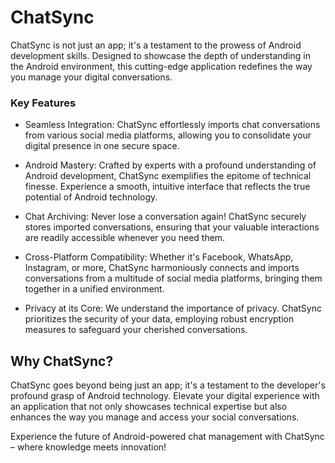 # ChatSync

ChatSync is not just an app; it's a testament to the prowess of Android development skills. Designed to showcase the depth of understanding in the Android environment, this cutting-edge application redefines the way you manage your digital conversations.

### Key Features

- Seamless Integration: ChatSync effortlessly imports chat conversations from various social media platforms, allowing you to consolidate your digital presence in one secure space.
  
- Android Mastery: Crafted by experts with a profound understanding of Android development, ChatSync exemplifies the epitome of technical finesse. Experience a smooth, intuitive interface that reflects the true potential of Android technology.
  
- Chat Archiving: Never lose a conversation again! ChatSync securely stores imported conversations, ensuring that your valuable interactions are readily accessible whenever you need them.
  
- Cross-Platform Compatibility: Whether it's Facebook, WhatsApp, Instagram, or more, ChatSync harmoniously connects and imports conversations from a multitude of social media platforms, bringing them together in a unified environment.
  
- Privacy at its Core: We understand the importance of privacy. ChatSync prioritizes the security of your data, employing robust encryption measures to safeguard your cherished conversations.

## Why ChatSync?

ChatSync goes beyond being just an app; it's a testament to the developer's profound grasp of Android technology. Elevate your digital experience with an application that not only showcases technical expertise but also enhances the way you manage and access your social conversations.

Experience the future of Android-powered chat management with ChatSync – where knowledge meets innovation!
